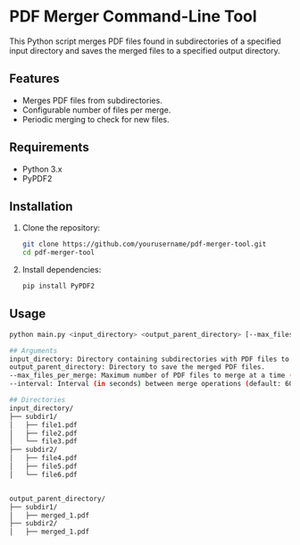 # PDF Merger Command-Line Tool

This Python script merges PDF files found in subdirectories of a specified input directory and saves the merged files to a specified output directory.

## Features
- Merges PDF files from subdirectories.
- Configurable number of files per merge.
- Periodic merging to check for new files.

## Requirements
- Python 3.x
- PyPDF2

## Installation

1. Clone the repository:

    ```bash
    git clone https://github.com/yourusername/pdf-merger-tool.git
    cd pdf-merger-tool
    ```

2. Install dependencies:

    ```bash
    pip install PyPDF2
    ```

## Usage

```bash
python main.py <input_directory> <output_parent_directory> [--max_files_per_merge MAX_FILES] [--interval INTERVAL]

## Arguments
input_directory: Directory containing subdirectories with PDF files to merge.
output_parent_directory: Directory to save the merged PDF files.
--max_files_per_merge: Maximum number of PDF files to merge at a time (default: 2).
--interval: Interval (in seconds) between merge operations (default: 60).

## Directories
input_directory/
├── subdir1/
│   ├── file1.pdf
│   ├── file2.pdf
│   └── file3.pdf
├── subdir2/
│   ├── file4.pdf
│   ├── file5.pdf
│   └── file6.pdf


output_parent_directory/
├── subdir1/
│   ├── merged_1.pdf
├── subdir2/
│   ├── merged_1.pdf





